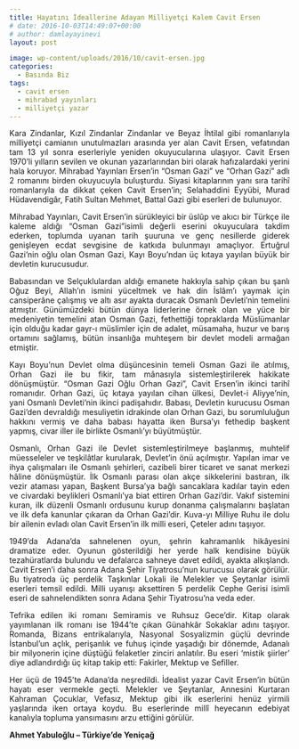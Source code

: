 ```yaml
---
title: Hayatını İdeallerine Adayan Milliyetçi Kalem Cavit Ersen
# date: 2016-10-03T14:49:07+00:00
# author: damlayayinevi
layout: post

image: wp-content/uploads/2016/10/cavit-ersen.jpg
categories:
  - Basında Biz
tags:
  - cavit ersen
  - mihrabad yayınları
  - milliyetçi yazar
---
```

<p style="text-align: justify;">
  Kara Zindanlar, Kızıl Zindanlar Zindanlar ve Beyaz İhtilal gibi romanlarıyla milliyetçi camianın unutulmazları arasında yer alan Cavit Ersen, vefatından tam 13 yıl sonra eserleriyle yeniden okuyucularına ulaşıyor. Cavit Ersen 1970&#8217;li yılların sevilen ve okunan yazarlarından biri olarak hafızalardaki yerini hala koruyor. Mihrabad Yayınları Ersen’in “Osman Gazi” ve “Orhan Gazi” adlı 2 romanını birden okuyucuyla buluşturdu. Siyasi kitaplarının yanı sıra tarihî romanlarıyla da dikkat çeken Cavit Ersen’in; Selahaddini Eyyübi, Murad Hüdavendigâr, Fatih Sultan Mehmet, Battal Gazi gibi eserleri de bulunuyor.
</p>

<p style="text-align: justify;">
  Mihrabad Yayınları, Cavit Ersen’in sürükleyici bir üslûp ve akıcı bir Türkçe ile kaleme aldığı “Osman Gazi”isimli değerli eserini okuyuculara takdim ederken, toplumda uyanan tarih şuuruna ve genç nesillerde giderek genişleyen ecdat sevgisine de katkıda bulunmayı amaçlıyor. Ertuğrul Gazi’nin oğlu olan Osman Gazi, Kayı Boyu’ndan üç kıtaya yayılan büyük bir devletin kurucusudur.
</p>

<p style="text-align: justify;">
  Babasından ve Selçuklulardan aldığı emanete hakkıyla sahip çıkan bu şanlı Oğuz Beyi, Allah’ın ismini yüceltmek ve hak din İslâm’ı yaymak için cansiperâne çalışmış ve altı asır ayakta duracak Osmanlı Devleti’nin temelini atmıştır. Günümüzdeki bütün dünya liderlerine örnek olan ve yüce bir medeniyetin temelini atan Osman Gazi, fethettiği topraklarda Müslümanlar için olduğu kadar gayr-ı müslimler için de adalet, müsamaha, huzur ve barış ortamını sağlamış, bütün insanlığa muhteşem bir devlet modeli armağan etmiştir.
</p>

<p style="text-align: justify;">
  Kayı Boyu’nun Devlet olma düşüncesinin temeli Osman Gazi ile atılmış, Orhan Gazi ile bu fikir, tam mânasıyla sistemleştirilerek hakikate dönüşmüştür. “Osman Gazi Oğlu Orhan Gazi”, Cavit Ersen’in ikinci tarihî romanıdır. Orhan Gazi, üç kıtaya yayılan cihan ülkesi, Devlet-i Aliyye’nin, yani Osmanlı Devleti’nin ikinci padişahıdır. Babası, Devletin kurucusu Osman Gazi’den devraldığı mesuliyetin idrakinde olan Orhan Gazi, bu sorumluluğun hakkını vermiş ve daha babası hayatta iken Bursa’yı fethedip başkent yapmış, civar iller ile birlikte Osmanlı’yı büyütmüştür.
</p>

<p style="text-align: justify;">
  Osmanlı, Orhan Gazi ile Devlet sistemleştirilmeye başlanmış, muhtelif müesseleler ve teşkilâtlar kurularak, Devlet’in önü açılmıştır. Yapılan imar ve ihya çalışmaları ile Osmanlı şehirleri, cazibeli birer ticaret ve sanat merkezi hâline dönüşmüştür. İlk Osmanlı parası olan akçe sikkelerini bastıran, ilk vezir ataması yapan, Başkent Bursa’ya bağlı sancaklara kadılar tayin eden ve civardaki beylikleri Osmanlı’ya biat ettiren Orhan Gazi’dir. Vakıf sistemini kuran, ilk düzenli Osmanlı ordusunu kurup donanma çalışmalarını başlatan ve ilk defa kanunlar çıkaran da Orhan Gazi’dir. Kuva-yı Milliye Ruhu ile dolu bir ailenin evladı olan Cavit Ersen’in ilk milli eseri, Çeteler adını taşıyor.
</p>

<p style="text-align: justify;">
  1949’da Adana’da sahnelenen oyun, şehrin kahramanlık hikâyesini dramatize eder. Oyunun gösterildiği her yerde halk kendisine büyük tezahüratlarda bulundu ve defalarca sahneye davet edildi, ayakta alkışlandı. Cavit Ersen’i daha sonra Adana Şehir Tiyatrosu’nun kurucusu olarak görülür. Bu tiyatroda üç perdelik Taşkınlar Lokali ile Melekler ve Şeytanlar isimli eserleri temsil edildi. Milli uyanışı aksettiren 5 perdelik Cephe Gerisi isimli eseri de sahnelendikten sonra Adana Şehir Tiyatrosu’na veda eder.
</p>

<p style="text-align: justify;">
  Tefrika edilen iki romanı Semiramis ve Ruhsuz Gece’dir. Kitap olarak yayımlanan ilk romanı ise 1944’te çıkan Günahkâr Sokaklar adını taşıyor. Romanda, Bizans entrikalarıyla, Nasyonal Sosyalizmin güçlü devrinde İstanbul’un açlık, perişanlık ve fuhuş içinde yaşadığı bir dönemde, Adanalı bir milyonerin içine düştüğü felaketler zinciri anlatılır. Bu eseri ‘mistik şiirler’ diye adlandırdığı üç kitap takip etti: Fakirler, Mektup ve Sefiller.
</p>

<p style="text-align: justify;">
  Her üçü de 1945’te Adana’da neşredildi. İdealist yazar Cavit Ersen’in bütün hayatı eser vermekle geçti. Melekler ve Şeytanlar, Annesini Kurtaran Kahraman Çocuklar, Vefasız, Mektup gibi ilk eserlerini henüz yirmili yaşlarında iken ortaya koydu. Bu eserlerinde millî heyecanın edebiyat kanalıyla topluma yansımasını arzu ettiğini görülür.
</p>

<p style="text-align: justify;">
  <b>Ahmet Yabuloğlu &#8211; Türkiye&#8217;de Yeniçağ</b>
</p>